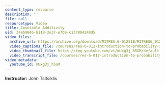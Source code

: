 ```yaml
---
content_type: resource
description: ''
file: null
resourcetype: Video
title: Countable Additivity
uid: 34e5984b-b118-2e37-e7b9-c137804249d5
video_files:
  archive_url: https://archive.org/download/MITRES.6-012S18/MITRES6_012S18_L01-09_300k.mp4
  video_captions_file: /courses/res-6-012-introduction-to-probability-spring-2018/79102856d62f50f38b0bcbd2b7a4b0c6_mUxg3j_h5GM.vtt
  video_thumbnail_file: https://img.youtube.com/vi/mUxg3j_h5GM/default.jpg
  video_transcript_file: /courses/res-6-012-introduction-to-probability-spring-2018/1edd5d52d7d1906bc011c526c61bd3ab_mUxg3j_h5GM.pdf
video_metadata:
  youtube_id: mUxg3j_h5GM
---
```


**Instructor:** John Tsitsiklis
